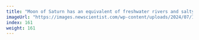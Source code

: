 ```yaml
---
title: "Moon of Saturn has an equivalent of freshwater rivers and salty oceans"
imageUrl: "https://images.newscientist.com/wp-content/uploads/2024/07/16115146/SEI_213043344.jpg?width=788"
index: 161
weight: 161
---
```

